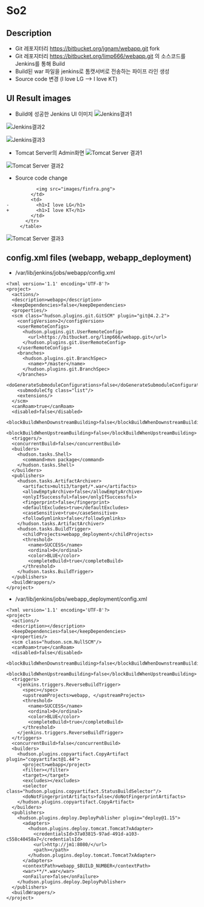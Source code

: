 # So2
## Description
- Git 레포지터리 https://bitbucket.org/jgnam/webapp.git fork
- Git 레포지터리 https://bitbucket.org/limp666/webapp.git 의 소스코드를 Jenkins를 통해 Build
- Build된 war 파일을 jenkins로 톰캣서버로 전송하는 파이프 라인 생성
- Source code 변경 (I love LG --> I love KT)

## UI Result images
- Build에 성공한 Jenkins UI 이미지
![Jenkins결과1](2-1.png)

![Jenkins결과2](2-2.png)

![Jenkins결과3](2-3.png)

- Tomcat Server의 Admin화면
![Tomcat Server 결과1](2-4.png)

![Tomcat Server 결과2](2-5.png)


- Source code change
```
           <img src="images/finfra.png">
         </td>
         <td>
-          <h1>I love LG</h1>
+          <h1>I love KT</h1>
         </td>
       </tr>
     </table>
```
![Tomcat Server 결과3](2-6.png)


## config.xml files (webapp, webapp_deployment)
- /var/lib/jenkins/jobs/webapp/config.xml
```
<?xml version='1.1' encoding='UTF-8'?>
<project>
  <actions/>
  <description>webapp</description>
  <keepDependencies>false</keepDependencies>
  <properties/>
  <scm class="hudson.plugins.git.GitSCM" plugin="git@4.2.2">
    <configVersion>2</configVersion>
    <userRemoteConfigs>
      <hudson.plugins.git.UserRemoteConfig>
        <url>https://bitbucket.org/limp666/webapp.git</url>
      </hudson.plugins.git.UserRemoteConfig>
    </userRemoteConfigs>
    <branches>
      <hudson.plugins.git.BranchSpec>
        <name>*/master</name>
      </hudson.plugins.git.BranchSpec>
    </branches>
    <doGenerateSubmoduleConfigurations>false</doGenerateSubmoduleConfigurations>
    <submoduleCfg class="list"/>
    <extensions/>
  </scm>
  <canRoam>true</canRoam>
  <disabled>false</disabled>
  <blockBuildWhenDownstreamBuilding>false</blockBuildWhenDownstreamBuilding>
  <blockBuildWhenUpstreamBuilding>false</blockBuildWhenUpstreamBuilding>
  <triggers/>
  <concurrentBuild>false</concurrentBuild>
  <builders>
    <hudson.tasks.Shell>
      <command>mvn package</command>
    </hudson.tasks.Shell>
  </builders>
  <publishers>
    <hudson.tasks.ArtifactArchiver>
      <artifacts>multi3/target/*.war</artifacts>
      <allowEmptyArchive>false</allowEmptyArchive>
      <onlyIfSuccessful>false</onlyIfSuccessful>
      <fingerprint>false</fingerprint>
      <defaultExcludes>true</defaultExcludes>
      <caseSensitive>true</caseSensitive>
      <followSymlinks>false</followSymlinks>
    </hudson.tasks.ArtifactArchiver>
    <hudson.tasks.BuildTrigger>
      <childProjects>webapp_deployment</childProjects>
      <threshold>
        <name>SUCCESS</name>
        <ordinal>0</ordinal>
        <color>BLUE</color>
        <completeBuild>true</completeBuild>
      </threshold>
    </hudson.tasks.BuildTrigger>
  </publishers>
  <buildWrappers/>
</project>
```

- /var/lib/jenkins/jobs/webapp_deployment/config.xml
```
<?xml version='1.1' encoding='UTF-8'?>
<project>
  <actions/>
  <description></description>
  <keepDependencies>false</keepDependencies>
  <properties/>
  <scm class="hudson.scm.NullSCM"/>
  <canRoam>true</canRoam>
  <disabled>false</disabled>
  <blockBuildWhenDownstreamBuilding>false</blockBuildWhenDownstreamBuilding>
  <blockBuildWhenUpstreamBuilding>false</blockBuildWhenUpstreamBuilding>
  <triggers>
    <jenkins.triggers.ReverseBuildTrigger>
      <spec></spec>
      <upstreamProjects>webapp, </upstreamProjects>
      <threshold>
        <name>SUCCESS</name>
        <ordinal>0</ordinal>
        <color>BLUE</color>
        <completeBuild>true</completeBuild>
      </threshold>
    </jenkins.triggers.ReverseBuildTrigger>
  </triggers>
  <concurrentBuild>false</concurrentBuild>
  <builders>
    <hudson.plugins.copyartifact.CopyArtifact plugin="copyartifact@1.44">
      <project>webapp</project>
      <filter></filter>
      <target></target>
      <excludes></excludes>
      <selector class="hudson.plugins.copyartifact.StatusBuildSelector"/>
      <doNotFingerprintArtifacts>false</doNotFingerprintArtifacts>
    </hudson.plugins.copyartifact.CopyArtifact>
  </builders>
  <publishers>
    <hudson.plugins.deploy.DeployPublisher plugin="deploy@1.15">
      <adapters>
        <hudson.plugins.deploy.tomcat.Tomcat7xAdapter>
          <credentialsId>37a03815-97ad-491d-a103-c558c40458a7</credentialsId>
          <url>http://jm1:8080/</url>
          <path></path>
        </hudson.plugins.deploy.tomcat.Tomcat7xAdapter>
      </adapters>
      <contextPath>webapp_$BUILD_NUMBER</contextPath>
      <war>**/*.war</war>
      <onFailure>false</onFailure>
    </hudson.plugins.deploy.DeployPublisher>
  </publishers>
  <buildWrappers/>
</project>
```
